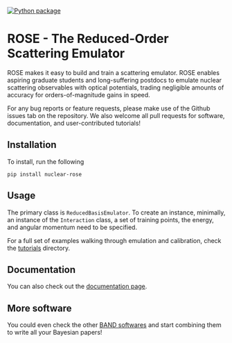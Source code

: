 [![Python package](https://github.com/bandframework/rose/actions/workflows/python-package.yml/badge.svg)](https://github.com/bandframework/rose/actions/workflows/python-package.yml)

# ROSE - The **R**educed-**O**rder **S**cattering **E**mulator

ROSE makes it easy to build and train a scattering emulator. ROSE enables aspiring graduate students and long-suffering postdocs to emulate nuclear scattering observables with optical potentials, trading negligible amounts of accuracy for orders-of-magnitude gains in speed.

For any bug reports or feature requests, please make use of the Github issues tab on the repository. We also welcome all pull requests for software, documentation, and user-contributed tutorials! 

## Installation

To install, run the following 

`pip install nuclear-rose`

## Usage

The primary class is `ReducedBasisEmulator`. To create an instance, minimally, an instance of the `Interaction` class, a set of training points, the energy, and angular momentum need to be specified. 

For a full set of examples walking through emulation and calibration, check the [tutorials](docs/tutorials/) directory.

## Documentation

You can also check out the [documentation page](https://reduced-order-scattering-emulator.readthedocs.io/en/latest/).

## More software

You could even check the other [BAND softwares](https://bandframework.github.io/software/) and start combining them to write all your Bayesian papers!

